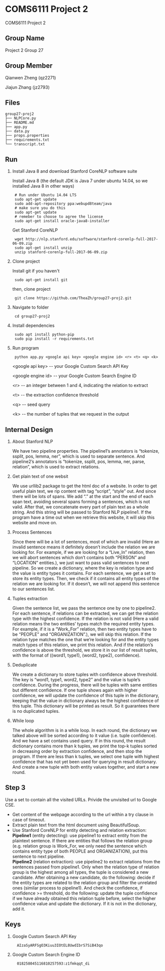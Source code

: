 # COMS6111 Project 2
COMS6111 Project 2

Group Name
--------
Project 2 Group 27

Group Member
--------
   Qianwen Zheng (qz2271)

   Jiajun Zhang (jz2793)

Files
--------

  	group27-proj2
	├── NLPCore.py
	├── README.md
	├── app.py
	├── data.py
	├── props.properties
	├── requirements.txt
	└── transcript.txt


Run
--------

1. Install Java 8 and download Stanford CoreNLP software suite

	Install Java 8 (the default JDK is Java 7 under ubuntu 14.04, so we installed Java 8 in other ways)

		# Run under Ubuntu 14.04 LTS
		sudo apt-get update
		sudo add-apt-repository ppa:webupd8team/java
		# make sure you do this
		sudo apt-get update
		# remeber to choose to agree the license
		sudo apt-get install oracle-java8-installer

	Get Stanford CoreNLP

		wget http://nlp.stanford.edu/software/stanford-corenlp-full-2017-06-09.zip
		sudo apt-get install unzip
		unzip stanford-corenlp-full-2017-06-09.zip        


2. Clone project   

	Install git if you haven't

		sudo apt-get install git

	then, clone project

		git clone https://github.com/TheaZh/group27-proj2.git


3. Navigate to folder

		cd group27-proj2

4. Install dependencies

		sudo apt install python-pip
		sudo pip install -r requirements.txt

5. Run program

		python app.py <google api key> <google engine id> <r> <t> <q> <k>

   \<google api key> -- your Google Custom Search API Key

   \<google engine id> -- your Google Custom Search Engine ID

   \<r> -- an integer between 1 and 4, indicating the relation to extract

   \<t> -- the extraction confidence threshold

   \<q> -- seed query

   \<k> -- the number of tuples that we request in the output



Internal Design
---------


1. About Stanford NLP

	We have two pipeline properties. The pipeline1’s annotators is “tokenize, ssplit, pos, lemma, ner”, which is used to separate sentence. And pipeline2’s annotators is “tokenize, ssplit, pos, lemma, ner, parse, relation”, which is used to extract relations.

2. Get plain text of one websit

	We use urllib2 package to get the html doc of a website. In order to get useful plain text, we rip content with tag “script”, “style” out. And since there will be lots of spans. We add “.” at the start and the end of each span text, avoiding several spans forming a sentences, which is not valid. After that, we concatenate every part of plain text as a whole string. And this string will be passed to Stanford NLP pipeline1. If the program have a time out when we retrieve this website, it will skip this website and move on.

3. Process Sentences

	Since there will be a lot of sentences, most of which are invalid (Here an invalid sentence means it definitely doesn’t include the relation we are looking for. For example, if we are looking for a “Live_In” relation, then we will abort sentences which don’t contains both “PERSON” and “LOCATION” entities.), we just want to pass valid sentences to next pipeline. So we create a dictionary, where the key is relation type and the value is entity types it contains. For each sentence, we get a set to store its entity types. Then, we check if it contains all entity types of the relation we are looking for. If it doesn’t, we will not append this sentence to our sentences list.

4. Tuples extraction

	Given the sentence list, we pass the sentence one by one to pipeline2. For each sentence, if relations can be extracted, we can get the relation type with the highest confidence. If the relation is not valid (Here a valid relation means the two entities’ types match the required entity types. For example, if it is a “Work_For” relation, then two entity types have to be “PEOPLE” and “ORGANIZATION”.), we will skip this relation. If the relation type matches the one that we’re looking for and the entity types match types of this relation, we print this relation. And if the relation’s confidence is above the threshold, we store it in our list of result tuples, with the format of ((word1, type1), (word2, type2), confidence).

5. Deduplicate

	We create a dictionary to store tuples with confidence above threshold. The key is “word1, type1, word2, type2” and the value is tuple’s confidence. During the progress, there will be tuples with same entities but different confidence. If one tuple shows again with higher confidence, we will update the confidence of this tuple in the dictionary, keeping that the value in dictionary always be the highest confidence of this tuple. This dictionary will be printed as result. So it guarantees there is no duplicated tuples.

6. While loop

	The whole algorithm is in a while loop. In each round, the dictionary we talked above will be sorted according to it value (i.e. tuple confidence). And we have a set contains used query. If in this round, the result dictionary contains more than k tuples, we print the top-k tuples sorted in decreasing order by extraction confidence, and then stop the program. If there are less than k tuples, we select one tuple with highest confidence that has not yet been used for querying in result dictionary. And create a new tuple with both entity values together, and start a new round.

Step 3
--------
Use a set to contain all the visited URLs. Privide the unvisited url to Google CSE.

* Get content of the webpage according to the url within a try clause in case of timeout.      
* Extract plain text from the html document using BeautifulSoup.       
* Use Stanford CoreNLP for entity detecting and relation extraction:       
__Pipeline1__ (entity detecting): use pipeline1 to extract entity from the plaintext sentence. If there are entities that follows the relation group (e.g. relation group is Work_For, we only need the sentence which contains entity type of both PEOPLE and ORGANIZATION), put this sentence to next pipeline.     
__Pipeline2__ (relation extraction): use pipeline2 to extract relations from the sentences passed from pipeline1. Only when the relation type of relation group is the highest among all types, the tuple is considered a new candidate. After obtaining a new candidate, do the following: decide if the entity types are related to the relation group and filter the unrelated ones (similar process to pipeline1). And check the confidence, if confidence >= threshold, do the following: update the tuple confidence if we have already obtained this relation tuple before, select the higher confidence value and update the dictionary. If it is not in the dictionary, add it.


Keys
--------
1. Google Custom Search API Key

         AIzaSyARFSgO3Kiuu3IOtEL8UwdIbrS7SiB43qo

2. Google Custom Search Engine ID

         018258045116810257593:z1fmkqqt_di
